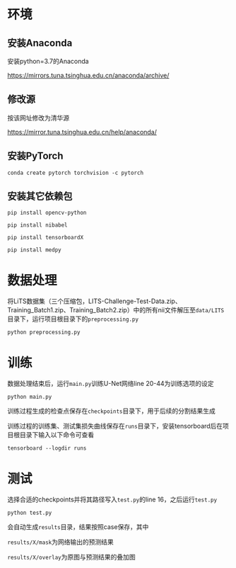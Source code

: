 # 环境

## 安装Anaconda

安装python=3.7的Anaconda

  https://mirrors.tuna.tsinghua.edu.cn/anaconda/archive/  

## 修改源 

按该网址修改为清华源

 https://mirror.tuna.tsinghua.edu.cn/help/anaconda/ 

## 安装PyTorch

``conda create pytorch torchvision -c pytorch ``

## 安装其它依赖包

`pip install opencv-python`

`pip install nibabel` 

`pip install tensorboardX`

`pip install medpy`

# 数据处理 

将LiTS数据集（三个压缩包，LITS-Challenge-Test-Data.zip、Training_Batch1.zip、Training_Batch2.zip）中的所有nii文件解压至`data/LITS`目录下，运行项目根目录下的`preprocessing.py`

`python preprocessing.py`

# 训练

数据处理结束后，运行`main.py`训练U-Net网络line 20-44为训练选项的设定

`python main.py`

训练过程生成的检查点保存在`checkpoints`目录下，用于后续的分割结果生成

训练过程的训练集、测试集损失曲线保存在`runs`目录下，安装tensorboard后在项目根目录下输入以下命令可查看

`tensorboard --logdir runs`

# 测试

选择合适的checkpoints并将其路径写入`test.py`的line 16，之后运行`test.py`

`python test.py`

会自动生成`results`目录，结果按照case保存，其中

`results/X/mask`为网络输出的预测结果

`results/X/overlay`为原图与预测结果的叠加图